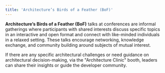 ```yaml
---
title: 'Architecture’s Birds of a Feather (BoF)'
---
```


**Architecture’s Birds of a Feather (BoF)** talks at conferences are informal gatherings where participants with shared interests discuss specific topics in an interactive and open format and connect with like-minded individuals in a relaxed setting. These talks encourage networking, knowledge exchange, and community building around subjects of mutual interest.

If there are any specific architectural challenges or need guidance on architectural decision-making, via the "Architecture Clinic" booth, leaders can share their insights or guide the developer community. 